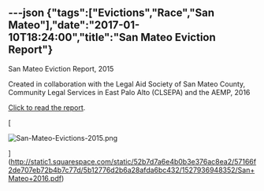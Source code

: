 ---json
{"tags":["Evictions","Race","San Mateo"],"date":"2017-01-10T18:24:00","title":"San Mateo Eviction Report"}
---

San Mateo Eviction Report, 2015

Created in collaboration with the Legal Aid Society of San Mateo County, Community Legal Services in East Palo Alto (CLSEPA) and the AEMP, 2016

[Click to read the report](http://static1.squarespace.com/static/52b7d7a6e4b0b3e376ac8ea2/57166f2de707eb72b4b7c77d/5b12776d2b6a28afda6bc432/1527936948352/San+Mateo+2016.pdf).

[

![San-Mateo-Evictions-2015.png](https://images.squarespace-cdn.com/content/v1/52b7d7a6e4b0b3e376ac8ea2/1514139970779-U23F35SZKT4ZSK49F3ZJ/ke17ZwdGBToddI8pDm48kNsOYiRxShFCnvjcIZ662T9Zw-zPPgdn4jUwVcJE1ZvWQUxwkmyExglNqGp0IvTJZUJFbgE-7XRK3dMEBRBhUpyTN6gz8Y7WlpeO7dAAOl3osL-8UbNuWtmkcUd7DtG72j5e0vP8368q37gn8MucOy0/San-Mateo-Evictions-2015.png)

](http://static1.squarespace.com/static/52b7d7a6e4b0b3e376ac8ea2/57166f2de707eb72b4b7c77d/5b12776d2b6a28afda6bc432/1527936948352/San+Mateo+2016.pdf)